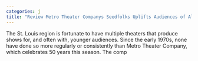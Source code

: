 ```yaml
---
categories: j
title: "Review Metro Theater Companys Seedfolks Uplifts Audiences of All Ages"
---
```


      
      

      
         
 The St. Louis region is fortunate to have multiple theaters that produce shows for, and often with, younger audiences. Since the early 1970s, none have done so more regularly or consistently than Metro Theater Company, which celebrates 50 years this season. The comp